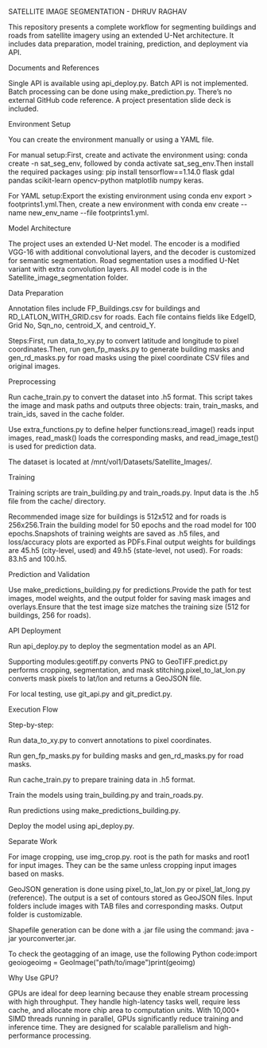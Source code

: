 SATELLITE IMAGE SEGMENTATION - DHRUV RAGHAV

This repository presents a complete workflow for segmenting buildings and roads from satellite imagery using an extended U-Net architecture. It includes data preparation, model training, prediction, and deployment via API.

Documents and References

Single API is available using api_deploy.py. Batch API is not implemented. Batch processing can be done using make_prediction.py. There’s no external GitHub code reference. A project presentation slide deck is included.

Environment Setup

You can create the environment manually or using a YAML file.

For manual setup:First, create and activate the environment using: conda create -n sat_seg_env, followed by conda activate sat_seg_env.Then install the required packages using: pip install tensorflow==1.14.0 flask gdal pandas scikit-learn opencv-python matplotlib numpy keras.

For YAML setup:Export the existing environment using conda env export > footprints1.yml.Then, create a new environment with conda env create --name new_env_name --file footprints1.yml.

Model Architecture

The project uses an extended U-Net model. The encoder is a modified VGG-16 with additional convolutional layers, and the decoder is customized for semantic segmentation. Road segmentation uses a modified U-Net variant with extra convolution layers. All model code is in the Satellite_image_segmentation folder.

Data Preparation

Annotation files include FP_Buildings.csv for buildings and RD_LATLON_WITH_GRID.csv for roads. Each file contains fields like EdgeID, Grid No, Sqn_no, centroid_X, and centroid_Y.

Steps:First, run data_to_xy.py to convert latitude and longitude to pixel coordinates.Then, run gen_fp_masks.py to generate building masks and gen_rd_masks.py for road masks using the pixel coordinate CSV files and original images.

Preprocessing

Run cache_train.py to convert the dataset into .h5 format. This script takes the image and mask paths and outputs three objects: train, train_masks, and train_ids, saved in the cache folder.

Use extra_functions.py to define helper functions:read_image() reads input images, read_mask() loads the corresponding masks, and read_image_test() is used for prediction data.

The dataset is located at /mnt/vol1/Datasets/Satellite_Images/.

Training

Training scripts are train_building.py and train_roads.py. Input data is the .h5 file from the cache/ directory.

Recommended image size for buildings is 512x512 and for roads is 256x256.Train the building model for 50 epochs and the road model for 100 epochs.Snapshots of training weights are saved as .h5 files, and loss/accuracy plots are exported as PDFs.Final output weights for buildings are 45.h5 (city-level, used) and 49.h5 (state-level, not used). For roads: 83.h5 and 100.h5.

Prediction and Validation

Use make_predictions_building.py for predictions.Provide the path for test images, model weights, and the output folder for saving mask images and overlays.Ensure that the test image size matches the training size (512 for buildings, 256 for roads).

API Deployment

Run api_deploy.py to deploy the segmentation model as an API.

Supporting modules:geotiff.py converts PNG to GeoTIFF.predict.py performs cropping, segmentation, and mask stitching.pixel_to_lat_lon.py converts mask pixels to lat/lon and returns a GeoJSON file.

For local testing, use git_api.py and git_predict.py.

Execution Flow

Step-by-step:

Run data_to_xy.py to convert annotations to pixel coordinates.

Run gen_fp_masks.py for building masks and gen_rd_masks.py for road masks.

Run cache_train.py to prepare training data in .h5 format.

Train the models using train_building.py and train_roads.py.

Run predictions using make_predictions_building.py.

Deploy the model using api_deploy.py.

Separate Work

For image cropping, use img_crop.py. root is the path for masks and root1 for input images. They can be the same unless cropping input images based on masks.

GeoJSON generation is done using pixel_to_lat_lon.py or pixel_lat_long.py (reference). The output is a set of contours stored as GeoJSON files. Input folders include images with TAB files and corresponding masks. Output folder is customizable.

Shapefile generation can be done with a .jar file using the command: java -jar yourconverter.jar.

To check the geotagging of an image, use the following Python code:import geoiogeoimg = GeoImage("path/to/image")print(geoimg)

Why Use GPU?

GPUs are ideal for deep learning because they enable stream processing with high throughput. They handle high-latency tasks well, require less cache, and allocate more chip area to computation units. With 10,000+ SIMD threads running in parallel, GPUs significantly reduce training and inference time. They are designed for scalable parallelism and high-performance processing.
